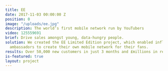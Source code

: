 ```yaml
---
title: EE
date: 2017-11-03 00:00:00 Z
position: 0
image: "/uploads/ee.jpg"
description: The world’s first mobile network run by YouTubers
video: 125559691
brief: Drive sales amongst young, data-hungry people.
solution: We created the EE Limited Edition project, which enabled influential YouTube
  ambassadors to create their own mobile network for their fans.
results: Over 50,000 new customers in just 3 months and £millions in revenue for EE.
is-featured: true
layout: project
---
```


